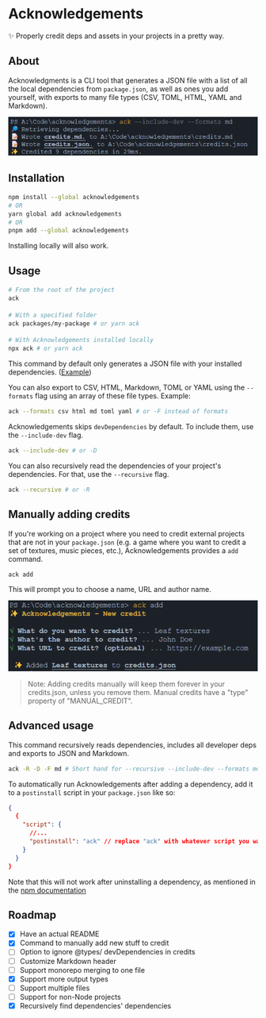 # Acknowledgements

✨ Properly credit deps and assets in your projects in a pretty way.

## About

Acknowledgments is a CLI tool that generates a JSON file with a list of all the local dependencies from `package.json`, as well as ones you add yourself, with exports to many file types (CSV, TOML, HTML, YAML and Markdown).

![Using Acknowledgements in the Terminal, with specified Markdown output. 9 dependencies are added in 29ms.](assets/screen-ack.png)

## Installation

```sh
npm install --global acknowledgements
# OR
yarn global add acknowledgements
# OR
pnpm add --global acknowledgements
```

Installing locally will also work.

## Usage

```sh
# From the root of the project
ack

# With a specified folder
ack packages/my-package # or yarn ack

# With Acknowledgements installed locally
npx ack # or yarn ack
```

This command by default only generates a JSON file with your installed dependencies. ([Example](/credits.json))

You can also export to CSV, HTML, Markdown, TOML or YAML using the `--formats` flag using an array of these file types. Example:

```sh
ack --formats csv html md toml yaml # or -F instead of formats
```

Acknowledgements skips `devDependencies` by default. To include them, use the `--include-dev` flag.

```sh
ack --include-dev # or -D
```

You can also recursively read the dependencies of your project's dependencies. For that, use the `--recursive` flag.

```sh
ack --recursive # or -R
```

## Manually adding credits

If you're working on a project where you need to credit external projects that are not in your `package.json` (e.g. a game where you want to credit a set of textures, music pieces, etc.), Acknowledgements provides a `add` command.

```sh
ack add
```

This will prompt you to choose a name, URL and author name.

![Using the ack add command. The example shows the crediting of John Doe for "Leaf textures".](assets/screen-ack-add.png)

> Note: Adding credits manually will keep them forever in your credits.json, unless you remove them. Manual credits have a "type" property of "MANUAL_CREDIT".

## Advanced usage

This command recursively reads dependencies, includes all developer deps and exports to JSON and Markdown.

```sh
ack -R -D -F md # Short hand for --recursive --include-dev --formats md
```

To automatically run Acknowledgements after adding a dependency, add it to a `postinstall` script in your `package.json` like so:

```json
{
  {
    "script": {
      //...
      "postinstall": "ack" // replace "ack" with whatever script you want
    }
  }
}
```

Note that this will not work after uninstalling a dependency, as mentioned in the [npm documentation](https://docs.npmjs.com/cli/v8/using-npm/scripts#a-note-on-a-lack-of-npm-uninstall-scripts)

## Roadmap

- [x] Have an actual README
- [x] Command to manually add new stuff to credit
- [ ] Option to ignore @types/ devDependencies in credits
- [ ] Customize Markdown header
- [ ] Support monorepo merging to one file
- [x] Support more output types
- [ ] Support multiple files
- [ ] Support for non-Node projects
- [x] Recursively find dependencies' dependencies
